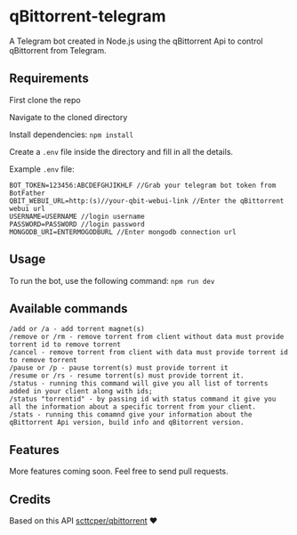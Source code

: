 # qBittorrent-telegram
A Telegram bot created in Node.js using the qBittorrent Api to control qBittorrent from Telegram.

## Requirements
First clone the repo

Navigate to the cloned directory

Install dependencies: ``` npm install ```

Create a `.env` file inside the directory and fill in all the details.

Example `.env` file:

```
BOT_TOKEN=123456:ABCDEFGHJIKHLF //Grab your telegram bot token from BotFather
QBIT_WEBUI_URL=http:(s)//your-qbit-webui-link //Enter the qBittorrent webui url
USERNAME=USERNAME //login username
PASSWORD=PASSWORD //login password
MONGODB_URI=ENTERMOGODBURL //Enter mongodb connection url
```

## Usage
To run the bot, use the following command: ``` npm run dev ```


## Available commands

```
/add or /a - add torrent magnet(s)
/remove or /rm - remove torrent from client without data must provide torrent id to remove torrent
/cancel - remove torrent from client with data must provide torrent id to remove torrent
/pause or /p - pause torrent(s) must provide torrent it
/resume or /rs - resume torrent(s) must provide torrent it.
/status - running this command will give you all list of torrents added in your client along with ids;
/status "torrentid" - by passing id with status command it give you all the information about a specific torrent from your client.
/stats - running this comamnd give your information about the qBittorrent Api version, build info and qBitorrent version.

```

## Features
More features coming soon. Feel free to send pull requests.

## Credits
Based on this API [scttcper/qbittorrent](https://github.com/scttcper/qbittorrent) ❤️